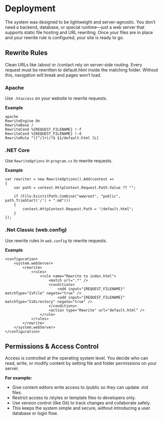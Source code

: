 # Deployment

The system was designed to be lightweight and server-agnostic. You don’t need a backend, database, or special runtime—just a web server that supports static file hosting and URL rewriting. Once your files are in place and your rewrite rule is configured, your site is ready to go.

## Rewrite Rules

Clean URLs like /about or /contact rely on server-side routing. Every request must be rewritten to default.html inside the matching folder. Without this, navigation will break and pages won’t load.

### Apache

Use `.htaccess` on your website to rewrite requests.

**Example**

	apache
	RewriteEngine On
	RewriteBase /
	RewriteCond %{REQUEST_FILENAME} !-f
	RewriteCond %{REQUEST_FILENAME} !-d
	RewriteRule ^([^/]+)/?$ $1/default.html [L]

### .NET Core

Use `RewriteOptions` in `program.cs` to rewrite requests.

**Example**

 	var rewriter = new RewriteOptions().Add(context =>
	{
		var path = context.HttpContext.Request.Path.Value ?? "";

		if (File.Exists(Path.Combine("wwwroot", "public", path.TrimStart('/') + ".md")))
		{
			context.HttpContext.Request.Path = "/default.html";
		}
	});
 
### .Net Classic (web.config)

 Use rewrite rules in `web.config` to rewrite requests.

**Example**

	<configuration>
		<system.webServer>
			<rewrite>
				<rules>
					<rule name="Rewrite to index.html">
						<match url=".*" />
						<conditions>
							<add input="{REQUEST_FILENAME}" matchType="IsFile" negate="true" />
							<add input="{REQUEST_FILENAME}" matchType="IsDirectory" negate="true" />
						</conditions>
						<action type="Rewrite" url="default.html" />
					</rule>
				</rules>
			</rewrite>
		</system.webServer>
	</configuration>


## Permissions & Access Control

Access is controlled at the operating system level. You decide who can read, write, or modify content by setting file and folder permissions on your server.

**For example:**

- Give content editors write access to /public so they can update .md files.
- Restrict access to /styles or template files to developers only.
- Use version control (like Git) to track changes and collaborate safely.
- This keeps the system simple and secure, without introducing a user database or login flow.